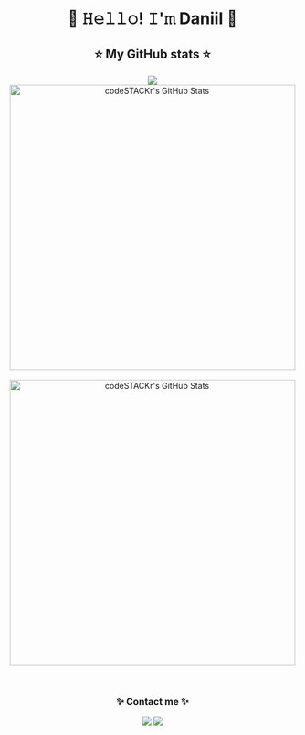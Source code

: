 <h1 align="center">👋 𝙷𝚎𝚕𝚕𝚘! 𝙸'𝚖 Daniil 👋</h1>

<h2 align="center"><b>⭐ My GitHub stats ⭐</b></h2>
  <p align="center">
  <img src="https://metrics.lecoq.io/litvin0d" />
  <br>
  <img alt="codeSTACKr's GitHub Stats" width="500" src="https://github-readme-stats.vercel.app/api/top-langs/?username=litvin0d&layout=compact&theme=github_dark" /> 
  <br>
  <br>
  <img alt="codeSTACKr's GitHub Stats" width="500" src="https://github-readme-stats.vercel.app/api?username=litvin0d&show_icons=true&theme=github_dark" />
</p>

<br>
<h3 align="center">✨ Contact me ✨</h3>
<p align="center">
  <a href="https://t.me/litvinod"><img src="https://img.shields.io/badge/-Telegram-blue?style=flat&logo=Telegram&logoColor=white" /></a>
  <a href="https://vk.com/litvinod"><img src="https://img.shields.io/badge/-Вконтакте-003f5c?style=flat&logo=Vk" /></a>
  <br>
</p>
